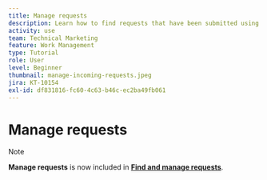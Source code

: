 ```yaml
---
title: Manage requests
description: Learn how to find requests that have been submitted using dashboards, [!UICONTROL Home], the [!UICONTROL Requests] area, or the [!UICONTROL Teams] page in [!DNL  Workfront].
activity: use
team: Technical Marketing
feature: Work Management
type: Tutorial
role: User
level: Beginner
thumbnail: manage-incoming-requests.jpeg
jira: KT-10154
exl-id: df831816-fc60-4c63-b46c-ec2ba49fb061
---
```

# Manage requests

>[!NOTE]
>
>**Manage requests** is now included in **[Find and manage requests](https://experienceleague.adobe.com/docs/workfront-learn/tutorials-workfront/manage-work/issues-requests/find-requests.html)**.

